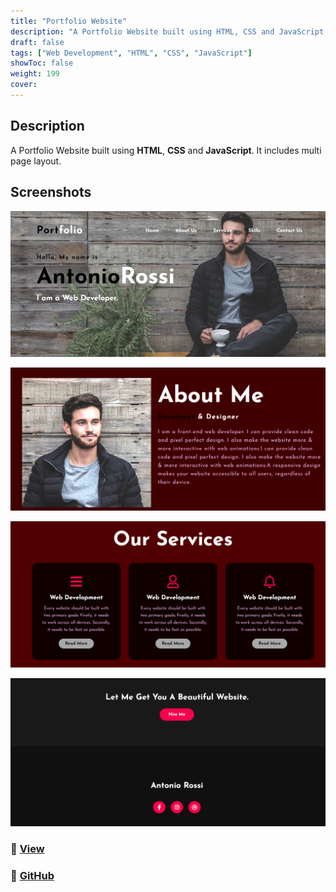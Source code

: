 ```yaml
---
title: "Portfolio Website"
description: "A Portfolio Website built using HTML, CSS and JavaScript."
draft: false
tags: ["Web Development", "HTML", "CSS", "JavaScript"]
showToc: false
weight: 199
cover:
--- 
```


## Description

A Portfolio Website built using **HTML**, **CSS** and **JavaScript**. It includes multi page layout.

## Screenshots

![App Screenshot](https://raw.githubusercontent.com/Abhigyan-Srivastava/PortfolioWebsite/main/Screenshots/1.png)

![App Screenshot](https://raw.githubusercontent.com/Abhigyan-Srivastava/PortfolioWebsite/main/Screenshots/2.png)

![App Screenshot](https://raw.githubusercontent.com/Abhigyan-Srivastava/PortfolioWebsite/main/Screenshots/3.png)

![App Screenshot](https://raw.githubusercontent.com/Abhigyan-Srivastava/PortfolioWebsite/main/Screenshots/4.png)

### 🔗 [View](https://abhigyan-srivastava.github.io/PortfolioWebsite/)
### 🔗 [GitHub](https://github.com/Abhigyan-Srivastava/OIBSIP-WEB_DEVELOPMENT/tree/master/Task-2)